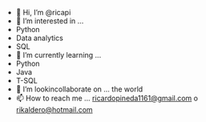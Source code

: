 - 👋 Hi, I’m @ricapi
- 👀 I’m interested in ...
- Python
- Data analytics
- SQL
- 🌱 I’m currently learning ...
- Python
- Java
- T-SQL
- 💞️ I’m lookincollaborate on ...
the world
- 📫 How to reach me ...
ricardopineda1161@gmail.com o rikaldero@hotmail.com

<!---
ricapi/ricapi is a ✨ special ✨ repository because its `README.md` (this file) appears on your GitHub profile.
You can click the Preview link to take a look at your changes.
--->
